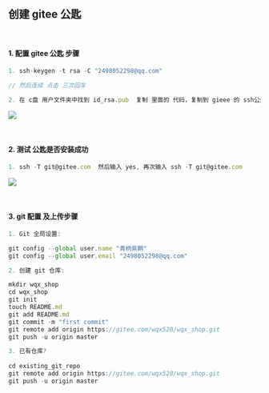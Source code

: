 ##  创建 gitee 公匙

<br />

####   1. 配置 gitee 公匙 步骤

```js
1. ssh-keygen -t rsa -C "2498052298@qq.com"  

// 然后连续 点击 三次回车

2. 在 c盘 用户文件夹中找到 id_rsa.pub  复制 里面的 代码，复制到 gieee 的 ssh公匙 里面 
```
![](https://img2020.cnblogs.com/blog/2113686/202108/2113686-20210819095600522-49766573.png)

<br />

####  2. 测试 公匙是否安装成功

```js
1. ssh -T git@gitee.com  然后输入 yes, 再次输入 ssh -T git@gitee.com
```
![](https://img2020.cnblogs.com/blog/2113686/202108/2113686-20210819095612388-1084179218.png)

<br />

####  3. git 配置 及上传步骤

```js
1. Git 全局设置:

git config --global user.name "青柄紫鞘"
git config --global user.email "2498052298@qq.com"
```

```js
2. 创建 git 仓库:

mkdir wqx_shop
cd wqx_shop
git init
touch README.md
git add README.md
git commit -m "first commit"
git remote add origin https://gitee.com/wqx520/wqx_shop.git
git push -u origin master
```

```js
3. 已有仓库?
    
cd existing_git_repo
git remote add origin https://gitee.com/wqx520/wqx_shop.git
git push -u origin master
```
